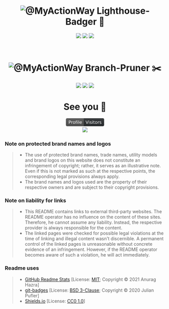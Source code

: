 <div align="center">

# <img src="https://avatars.githubusercontent.com/u/80457499?s=60&amp;v=4" alt="@MyActionWay" size="25" height="25" width="25"></img> Lighthouse-Badger :badger:
<a align="center" href="https://github.com/myactionway/lighthouse-badger-action" title="Explore this" target="_blank"><img src="https://repository-images.githubusercontent.com/359823564/31d7b800-af1f-11eb-8d4b-431075ac940c" width="804"/></a>
<a href="https://github.com/myactionway/lighthouse-badger-action" title="Explore this" target="_blank"><img src="https://github-readme-stats.vercel.app/api/pin/?username=myactionway&repo=lighthouse-badger-action&text_color=F1F1EB&border_color=050B0E&bg_color=212426&title_color=FFFFFF&icon_color=E28905" /></a>
<a href="https://github.com/myactionway/lighthouse-badger-workflows" title="Explore this" target="_blank"><img src="https://github-readme-stats.vercel.app/api/pin/?username=myactionway&repo=lighthouse-badger-workflows&text_color=F1F1EB&border_color=050B0E&bg_color=2A2E30&title_color=FFFFFF&icon_color=E28905" /></a>

<br>

# <img src="https://avatars.githubusercontent.com/u/80457499?s=60&amp;v=4" alt="@MyActionWay" size="25" height="25" width="25"></img> Branch-Pruner :scissors:
<a align="center" href="https://github.com/myactionway/branch-pruner-action" title="Explore this" target="_blank"><img src="https://repository-images.githubusercontent.com/352585084/3bae0d80-bb12-11eb-86c4-c420ef0fec71" width="804"/></a>
<a href="https://github.com/myactionway/branch-pruner-action" title="Explore this" target="_blank"><img src="https://github-readme-stats.vercel.app/api/pin/?username=myactionway&repo=branch-pruner-action&text_color=F1F1EB&border_color=050B0E&bg_color=2A2E30&title_color=FFFFFF&icon_color=E28905" /></a>
<a href="https://github.com/myactionway/branch-pruner-workflows" title="Explore this" target="_blank"><img src="https://github-readme-stats.vercel.app/api/pin/?username=myactionway&repo=branch-pruner-workflows&text_color=F1F1EB&border_color=050B0E&bg_color=212426&title_color=FFFFFF&icon_color=E28905" /></a>

# See you :wave:
<img alt="&nbsp;pending..." height=25 src="https://raw.githubusercontent.com/sitdisch/cloud/master/badges/mytoolkit/Profile-Visitors-2A2E30.svg"/></img><br>
<img height=24 src="https://badges.pufler.dev/visits/myactionway/.github?label=&color=blue"/></img>
</div>

### Note on protected brand names and logos
> * The use of protected brand names, trade names, utility models and brand logos on this website does not constitute an infringement of copyright; rather, it serves as an illustrative note. Even if this is not marked as such at the respective points, the corresponding legal provisions always apply.
> * The brand names and logos used are the property of their respective owners and are subject to their copyright provisions.

### Note on liability for links
> * This README contains links to external third-party websites. The README operator has no influence on the content of these sites. Therefore, he cannot assume any liability. Instead, the respective provider is always responsible for the content.
> * The linked pages were checked for possible legal violations at the time of linking and illegal content wasn't discernible. A permanent control of the linked pages is unreasonable without concrete evidence of an infringement. However, if the README operator becomes aware of such a violation, he will act immediately. 

### Readme uses
> * [GitHub Readme Stats](https://github.com/anuraghazra/github-readme-stats "Check it out") [License: [MIT](https://github.com/anuraghazra/github-readme-stats/blob/master/LICENSE "Go there"); Copyright ©️ 2021 Anurag Hazra]
> * [git-badges](https://github.com/puf17640/git-badges "Check it out") [License: [BSD&nbsp;3-Clause](https://github.com/puf17640/git-badges/blob/master/LICENSE "Go there"); Copyright ©️ 2020 Julian Pufler]
> * [Shields.io](https://github.com/badges/shields "Check it out") [License: [CC0&nbsp;1.0](https://github.com/badges/shields/blob/master/LICENSE "Go there")] 
